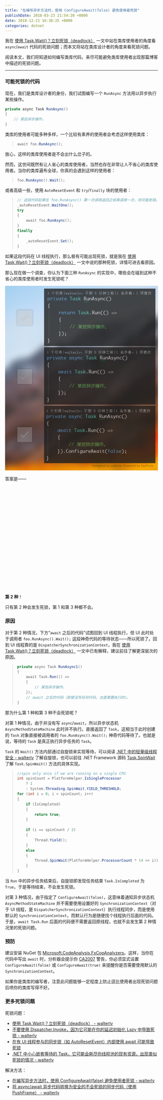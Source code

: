 ```yaml
---
title: "在编写异步方法时，使用 ConfigureAwait(false) 避免使用者死锁"
publishDate: 2018-03-23 21:54:20 +0800
date: 2018-12-21 16:38:25 +0800
categories: dotnet
---
```


我在 [使用 Task.Wait()？立刻死锁（deadlock）](/post/deadlock-in-task-wait.html) 一文中站在类库使用者的角度看 `async`/`await` 代码的死锁问题；而本文将站在类库设计者的角度来看死锁问题。

阅读本文，我们将知道如何编写类库代码，来尽可能避免类库使用者出现那篇博客中描述的死锁问题。

---

<div id="toc"></div>

### 可能死锁的代码

现在，我们是类库设计者的身份，我们试图编写一个 `RunAsync` 方法用以异步执行某些操作。

```csharp
private async Task RunAsync()
{
    // 某些异步操作。
}
```

类库的使用者可能多种多样，一个比较有素养的使用者会考虑这样使用类库：

> ```csharp
> await foo.RunAsync();
> ```

放心，这样的类库使用者是不会出什么岔子的。

然而，这世间既然有让人省心的类库使用者，当然也存在非常让人不省心的类库使用者。当你的类库遍布全球，你真的会遇到这样的使用者：

> ```csharp
> foo.RunAsync().Wait();
> ```

或者高级一些，使用 `AutoResetEvent` 和 `try`/`finally` 块的使用者：

> ```csharp
> // 这段代码如果在 foo.RunAsync() 第一次调用返回之前再调用一次，则可能死锁。
> _autoResetEvent.WaitOne();
> try
> {
>     await foo.RunAsync();
> }
> finally
> {
>     _autoResetEvent.Set();
> }
> ```

如果这段代码在 UI 线程执行，那么极有可能出现死锁，就是我在 [使用 Task.Wait()？立刻死锁（deadlock）](/post/deadlock-in-task-wait.html) 一文中说的那种死锁，详情可进去看原因。

那么现在做一个调查，你认为下面三种 `RunAsync` 的实现中，哪些会在碰到这种不省心的类库使用者时发生死锁呢？

![三种实现](/static/posts/2018-03-23-21-19-51.png)

答案是——

<br>
<br>
<br>
<br>
<br>
<br>
<br>
<br>
<br>
<br>
<br>
<br>
<br>
<br>
<br>
<br>
<br>
<br>
<br>
<br>

**第 2 种**！

只有第 2 种会发生死锁，第 1 和第 3 种都不会。

### 原因

对于第 2 种情况，下方“`await` 之后的代码”试图回到 UI 线程执行，但 UI 此时处于调用者 `foo.RunAsync().Wait();` 这段神奇代码的等待状态——所以死锁了。回到 UI 线程靠的是 `DispatcherSynchronizationContext`，我在 [使用 Task.Wait()？立刻死锁（deadlock）](/post/deadlock-in-task-wait.html) 一文中已有解释，建议前往了解更深层次的原因。

> ```csharp
> private async Task RunAsync1()
> {
>     await Task.Run(() =>
>     {
>         // 某些异步操作。
>     });
>     // await 之后的代码（即使没写任何代码，也是需要执行的）。
> }
> ```

那为什么第 1 种和第 3 种不会死锁呢？

对第 1 种情况，由于并没有写 `async`/`await`，所以异步状态机 `AsyncMethodStateMachine` 此时并不执行。直接返回了 `Task`，这相当于此时创建的 `Task` 对象直接被调用者的 `foo.RunAsync().Wait();` 神奇代码等待了。也就是说，等待的 `Task` 是真正执行异步任务的 `Task`。

`Task` 的 `Wait()` 方法内部通过自旋锁来实现等待，可以阅读 [.NET 中的轻量级线程安全 - walterlv](/post/lightweight-thread-safe-since-dotnet-4.html) 了解自旋锁，也可以前往 .NET Framework 源码 [Task.SpinWait](https://referencesource.microsoft.com/#mscorlib/system/threading/Tasks/Task.cs,b1c8bf867b403050,references) 了解 `Task.SpinWait()` 方法的具体实现。

> ```csharp
> //spin only once if we are running on a single CPU
> int spinCount = PlatformHelper.IsSingleProcessor
>     ? 1
>     : System.Threading.SpinWait.YIELD_THRESHOLD;
> for (int i = 0; i < spinCount; i++)
> {
>     if (IsCompleted)
>     {
>         return true;
>     }
> 
>     if (i == spinCount / 2)
>     {
>         Thread.Yield();
>     }
>     else
>     {
>         Thread.SpinWait(PlatformHelper.ProcessorCount * (4 << i));
>     }
> }
> ```

当 `Run` 中的异步任务结束后，自旋锁即发现任务结束 `Task.IsCompleted` 为 `True`，于是等待结束，不会发生死锁。

对第 3 种情况，由于指定了 `ConfigureAwait(false)`，这意味着通知异步状态机 `AsyncMethodStateMachine` 并不需要使用设置好的 `SynchronizationContext`（对于 UI 线程，是 `DispatcherSynchronizationContext`）执行线程同步，而是使用默认的 `SynchronizationContext`，而默认行为是随便找个线程执行后面的代码。于是，`await Task.Run` 后面的代码便不需要返回原线程，也就不会发生第 2 种情况里的死锁问题。

### 预防

建议安装 NuGet 包 [Microsoft.CodeAnalysis.FxCopAnalyzers](https://www.nuget.org/packages/Microsoft.CodeAnalysis.FxCopAnalyzers/)。这样，当你在代码中写出 `await` 时，分析器会提示你 [CA2007](/post/meaning-of-all-kind-of-stylecop.html) 警告，你必须显式设置 `ConfigureAwait(false)` 或 `ConfigureAwait(true)` 来提醒你是否需要使用默认的 `SynchronizationContext`。

如果你是类库的编写者，注意此问题能够一定程度上防止逗比使用者出现死锁问题后喷你的类库写得不好。

### 更多死锁问题

死锁问题：

- [使用 Task.Wait()？立刻死锁（deadlock） - walterlv](/post/deadlock-in-task-wait.html)
- [不要使用 Dispatcher.Invoke，因为它可能在你的延迟初始化 Lazy<T> 中导致死锁 - walterlv](/post/deadlock-of-invoke-in-lazy.html)
- [在有 UI 线程参与的同步锁（如 AutoResetEvent）内部使用 await 可能导致死锁](/post/deadlock-if-await-in-ui-lock-context.html)
- [.NET 中小心嵌套等待的 Task，它可能会耗尽你线程池的现有资源，出现类似死锁的情况 - walterlv](/post/task-wait-may-cause-long-time-waiting.html)

解决方法：

- [在编写异步方法时，使用 ConfigureAwait(false) 避免使用者死锁 - walterlv](/post/using-configure-await-to-avoid-deadlocks.html)
- [将 async/await 异步代码转换为安全的不会死锁的同步代码（使用 PushFrame） - walterlv](/post/convert-async-to-sync-by-push-frame.html)
